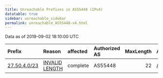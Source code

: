 ```yaml
---
title: Unreachable Prefixes in AS55448 (IPv4)
datatable: true
sidebar: unreachable_sidebar
permalink: unreachable_AS55448-v4.html
---
```


Data as of 2019-09-02 18:10:00 UTC


<div class="datatable-begin"></div>

| Prefix                                             | Reason                                                                                                 | affected   | Authorized AS   |   MaxLength | Anchor                                       |   unreachable /24s |
|:---------------------------------------------------|:-------------------------------------------------------------------------------------------------------|:-----------|:----------------|------------:|:---------------------------------------------|-------------------:|
| [27.50.4.0/23](https://stat.ripe.net/27.50.4.0/23) | [INVALID LENGTH](https://rpki-validator.ripe.net/announcement-preview?asn=AS55448&prefix=27.50.4.0/23) | complete   | AS55448         |          22 | [APNIC](unreachable_APNIC_RPKI_Root-v4.html) |                  2 |

<div class="datatable-end"></div>